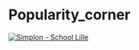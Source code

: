 # Popularity_corner
[![Simplon - School Lille](https://img.shields.io/badge/Simplon-School_Lille-CE0033)](https://hautsdefrance.simplon.co/)
